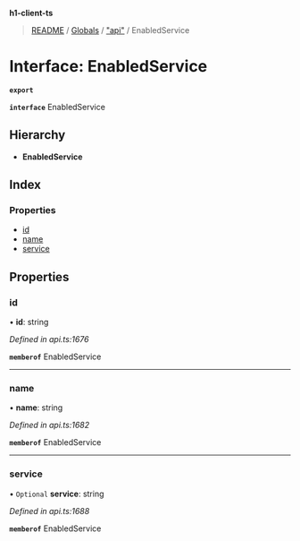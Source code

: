 **h1-client-ts**

> [README](../README.md) / [Globals](../globals.md) / ["api"](../modules/_api_.md) / EnabledService

# Interface: EnabledService

**`export`** 

**`interface`** EnabledService

## Hierarchy

* **EnabledService**

## Index

### Properties

* [id](_api_.enabledservice.md#id)
* [name](_api_.enabledservice.md#name)
* [service](_api_.enabledservice.md#service)

## Properties

### id

•  **id**: string

*Defined in api.ts:1676*

**`memberof`** EnabledService

___

### name

•  **name**: string

*Defined in api.ts:1682*

**`memberof`** EnabledService

___

### service

• `Optional` **service**: string

*Defined in api.ts:1688*

**`memberof`** EnabledService
